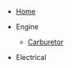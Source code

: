 <!-- - [Home]()

- [Quick Start](quickstart.md) -->

- [Home]()

- Engine

  - [Carburetor](carburetor.md)
 
- Electrical

